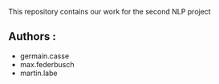 This repository contains our work for the second NLP project

## Authors :
* germain.casse
* max.federbusch
* martin.labe
